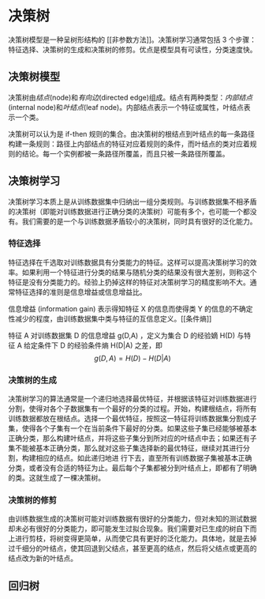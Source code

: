 # 决策树

决策树模型是一种呈树形结构的 [[非参数方法]]。决策树学习通常包括 3 个步骤：特征选择、决策树的生成和决策树的修剪。优点是模型具有可读性，分类速度快。
## 决策树模型

决策树由*结点*(node)和*有向边*(directed edge)组成。结点有两种类型：*内部结点*(internal node)和*叶结点*(leaf node)。内部结点表示一个特征或属性，叶结点表示一个类。

决策树可以认为是 if-then 规则的集合。由决策树的根结点到叶结点的每一条路径构建一条规则：路径上内部结点的特征对应着规则的条件，而叶结点的类对应着规则的结论。每一个实例都被一条路径所覆盖，而且只被一条路径所覆盖。


## 决策树学习

决策树学习本质上是从训练数据集中归纳出一组分类规则。与训练数据集不相矛盾的决策树（即能对训练数据进行正确分类的决策树）可能有多个，也可能一个都没有。我们需要的是一个与训练数据矛盾较小的决策树，同时具有很好的泛化能力。

### 特征选择

特征选择在千选取对训练数据具有分类能力的特征。这样可以提高决策树学习的效率。如果利用一个特征进行分类的结果与随机分类的结果没有很大差别，则称这个特征是没有分类能力的。经验上扔掉这样的特征对决策树学习的精度影响不大。通常特征选择的准则是信息增益或信息增益比。

信息增益 (information gain) 表示得知特征 X 的信息而使得类 Y 的信息的不确定性减少的程度，由训练数据集中类与特征的互信息定义。[[条件熵]]

特征 A 对训练数据集 D 的信息增益 g(D,A) ，定义为集合 D 的经验嫡 H(D) 与特征 A 给定条件下 D 的经验条件熵 H(D|A) 之差，即
$$ g(D,A)=H(D)-H(D|A) $$



### 决策树的生成

决策树学习的算法通常是一个递归地选择最优特征，并根据该特征对训练数据进行分割，使得对各个子数据集有一个最好的分类的过程。开始，构建根结点，将所有训练数据都放在根结点。选择一个最优特征，按照这一特征将训练数据集分割成子集，使得各个子集有一个在当前条件下最好的分类。如果这些子集已经能够被基本正确分类，那么构建叶结点，并将这些子集分到所对应的叶结点中去；如果还有子集不能被基本正确分类，那么就对这些子集选择新的最优特征，继续对其进行分割，构建相应的结点。如此递归地进
行下去，直至所有训练数据子集被基本正确分类，或者没有合适的特征为止。最后每个子集都被分到叶结点上，即都有了明确的类。这就生成了一棵决策树。

### 决策树的修剪

由训练数据生成的决策树可能对训练数据有很好的分类能力，但对未知的测试数据却未必有很好的分类能力，即可能发生过拟合现象。我们需要对已生成的树自下而上进行剪枝，将树变得更简单，从而使它具有更好的泛化能力。具体地，就是去掉过千细分的叶结点，使其回退到父结点，甚至更高的结点，然后将父结点或更高的结点改为新的叶结点。


## 回归树

